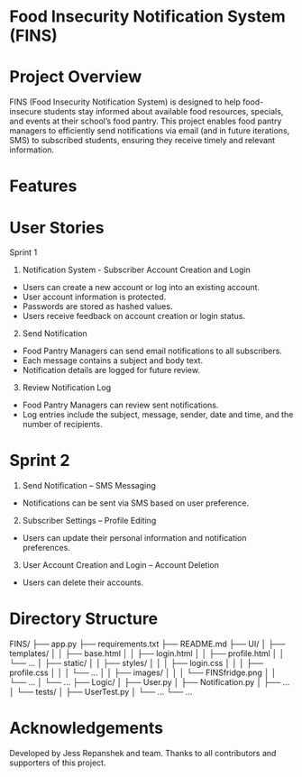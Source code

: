 # Food Insecurity Notification System (FINS)

# Project Overview
FINS (Food Insecurity Notification System) is designed to help food-insecure students stay informed about available food resources, specials, and events at their school’s food pantry. This project enables food pantry managers to efficiently send notifications via email (and in future iterations, SMS) to subscribed students, ensuring they receive timely and relevant information.

# Features

# User Stories
Sprint 1
1. Notification System - Subscriber Account Creation and Login
- Users can create a new account or log into an existing account.
- User account information is protected.
- Passwords are stored as hashed values.
- Users receive feedback on account creation or login status.

2. Send Notification
- Food Pantry Managers can send email notifications to all subscribers.
- Each message contains a subject and body text.
- Notification details are logged for future review.

3. Review Notification Log
- Food Pantry Managers can review sent notifications.
- Log entries include the subject, message, sender, date and time, and the number of recipients.

# Sprint 2
1. Send Notification – SMS Messaging
- Notifications can be sent via SMS based on user preference.

2. Subscriber Settings – Profile Editing
- Users can update their personal information and notification preferences.

3. User Account Creation and Login – Account Deletion
- Users can delete their accounts.

# Directory Structure
FINS/
├── app.py
├── requirements.txt
├── README.md
├── UI/
│   ├── templates/
│   │   ├── base.html
│   │   ├── login.html
│   │   ├── profile.html
│   │   └── ...
│   ├── static/
│   │   ├── styles/
│   │   │   ├── login.css
│   │   │   ├── profile.css
│   │   │   └── ...
│   │   ├── images/
│   │   │   └── FINSfridge.png
│   │   └── ...
│   └── ...
├── Logic/
│   ├── User.py
│   ├── Notification.py
│   ├── ...
│   └── tests/
│       ├── UserTest.py
│       └── ...
└── ...

# Acknowledgements
Developed by Jess Repanshek and team.
Thanks to all contributors and supporters of this project.

